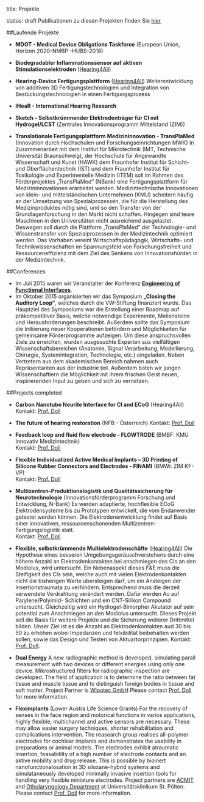title: Projekte 

status: draft
Publikationen zu diesen Projekten finden Sie [hier](70_publications.md)

##Laufende Projekte
* **MDOT - Medical Device Obligations Taskforce** (European Union, Horizon 2020-NMBP -HUBS-2018)

* **Biodegradabler Inflammationssensor auf aktiven Stimulationselektroden** ([Hearing4All](http://hearing4all.eu/EN/))

* **Hearing-Device Fertigungsplattform** ([Hearing4All](http://hearing4all.eu/EN/))
Weiterentwicklung von additiven 3D Fertigungstechnologien und Integration von Bestückungstechnologien in einen Fertigungsprozess 

* **IHeaR - International Hearing Research**

* **Sketch - Selbstkrümmender Elektrodenträger für CI mit Hydrogel/LCST** (Zentrales Innovationsprogramm Mittelstand (ZIM))

* **Translationale Fertigungsplattform Medizininnovation - TransPlaMed** (Innovation durch Hochschulen und Forschungseinrichtungen MWK)
In Zusammenarbeit mit dem Institut für Mikrotechnik (IMT, Technische Universität Braunschweig), der Hochschule für Angewandte Wissenschaft und Kunst (HAWK) dem Fraunhofer Institut für Schicht- und Oberflächentechnik (IST) und dem Fraunhofer Institut für Toxikologie und Experimentelle Medizin (ITEM) soll im Rahmen des Förderprojektes „TransPlaMed“ (NBank) eine Fertigungsplattform für Medizininnovationen erarbeitet werden.
Medizintechnische Innovationen von klein- und mittelständischen Unternehmen (KMU) scheitern häufig an der Umsetzung von Spezialprozessen, die für die Herstellung des Medizinproduktes nötig sind, und so den Transfer von der Grundlagenforschung in den Markt nicht schaffen. Hingegen sind teure Maschinen in den Universitäten nicht ausreichend ausgelastet. Deswegen soll durch die Plattform „TransPlaMed“ der Technologie- und Wissenstransfer von Spezialprozessen in der Medizintechnik optimiert werden. Das Vorhaben vereint Wirtschaftspädagogik, Wirtschafts- und Technikwissenschaften im Spannungsfeld von Forschungsfreiheit und Ressourceneffizienz mit dem Ziel des Senkens von Innovationshürden in der Medizintechnik.


##Conferences
* Im Juli 2015 waren wir Veranstalter der Konferenz **[Engineering of Functional Interfaces](03_enfi-2015.html)**.
* Im Oktober 2015 organisierten wir das Symposium **„Closing the Auditory Loop“**, welches durch die VW-Stiftung finanziert wurde. 
Das Hauptziel des Symposiums war die Erstellung einer Roadmap auf präkompetitiver Basis, welche notwendige Experimente, Meilensteine und Herausforderungen beschreibt. Außerdem sollte das Symposium die Initiierung neuer Kooperationen befördern und Möglichkeiten für gemeinsame Förderprogramme aufzeigen. Um diese anspruchsvollen Ziele zu erreichen, wurden ausgesuchte Experten aus vielfältigen Wissenschaftsbereichen (Anatomie, Signal Verarbeitung, Modellierung, Chirurgie, Systemintegration, Technologie, etc.) eingeladen. Neben Vertretern aus dem akademischen Bereich nahmen auch Repräsentanten aus der Industrie teil. Außerdem boten wir jungen Wissenschaftlern die Möglichkeit mit ihrem frischen Geist neuen, inspirierenden Input zu geben und sich zu vernetzen. 

##Projects completed

* **Carbon Nanotube Neurite Interface for CI and ECoG** (Hearing4All)
Kontakt: [Prof. Doll](01_pagedoll.md)

* **The future of hearing restoration** (NFB - Österreich)
Kontakt: [Prof. Doll](01_pagedoll.md)


* **Feedback loop and fluid flow electrode - FLOWTRODE** (BMBF: KMU Innovativ Medizintechnik)   
Kontakt: [Prof. Doll](01_pagedoll.md)

* **Flexible Individualized Active Medical Implants – 3D Printing of Silicone Rubber Connectors and Electrodes - FINAMI** (BMWi: ZIM KF-VP)   
Kontakt: [Prof. Doll](01_pagedoll.md)

* **Multizentren-Produktionslogistik und Qualitätssicherung für Neurotechnologie** (Innovationsförderprogramm Forschung und Entwicklung, N-Bank) Es werden adaptierte, hochflexible ECoG Elektrodensysteme bis zu Prototypen entwickelt, die vom Endanwender getestet werden können. Die Elektrodenentwicklung findet auf Basis einer innovativen, ressourcenschonenden Multizentren-Fertigungslogistik statt.   
Kontakt: [Prof. Doll](01_pagedoll.md)

* **Flexible, selbstkrümmende Multielektrodenschäfte** ([Hearing4All](http://hearing4all.eu/EN/))
Die Hypothese eines besseren Umgebungsgeräuschverstehens durch eine höhere Anzahl an Elektrodenkontakten bei anschmiegen des CIs an den Modiolus, wird untersucht. Ein Nebenaspekt dieses F&E muss die Steifigkeit des CIs sein, welche auch mit vielen Elektrodenkontakten nicht die bisherigen Werte übersteigen darf, um ein Ansteigen der Insertionstraumata zu verhindern. Entsprechend muss die derzeit verwendete Verdrahtung verändert werden. Dafür werden Au auf Parylene/Polyimid- Schichten und ein CNT-Silikon Compound untersucht. Gleichzeitig wird ein Hydrogel-Bimorpher Akutator auf sein potential zum Anschmiegen an den Modiolus untersucht. Dieses Projekt soll die Basis für weitere Projekte und die Sicherung weiterer Drittmittel bilden. Unser Ziel ist es die Anzahl an Elektrodenkontakten aud 30 bis 50 zu erhöhen wobei Impedanzen und felxibilität beibehalten werden sollen, sowie das Design und Testen von Aktuartorprinzipien.
Kontakt: [Prof. Doll](01_pagedoll.md).

* **Dual Energy**
A new radiographic method is developed, simulating parall measurement with two devices or different energies using only one device. Mikrostructured filters for radiographic inspection are developed. The field of application is to determine the ratio between fat tissue and muscle tissue and to distinguish foreign bodies in tissue and soft matter.
Project Partner is [Wipotec GmbH](http://www.wipotec.com/german)
Please contact [Prof. Doll](01_pagedoll.md) for more information.


* **Fleximplants** (Lower Austra Life Science Grants)
For the recovery of senses in the face region and motorical functions in varios applications, highly flexible, multichannel and active sensors are necessary. These may allow easier surgery techniques, shorter rehabilitation and complications intervention. The reasearch group realises all-polymer electrodes for cochlear implants and demonstrates the usability in preparations or animal models. The electrodes exhibit atraumatic insertion, feasabitlity of a high number of electrode contacts and an aktive mobility and drug release. This is possible by bioinert nanofunctionalosation in 3D siloxane-hybrid systems and simulataneously developed minimally invasive insertion tools for handling very flexible miniature electrodes.
Project partners are [ACMIT](http://www.acmit.at/) and [Otholaryngology Department](http://www.stpoelten.lknoe.at/abteilungen/hals-nasen-ohren-abteilung.html) at Universitätsklinikum St. Pölten.
Please contact [Prof. Doll](01_pagedoll.md) for more information.

